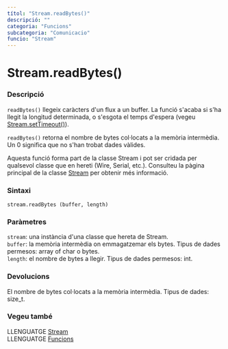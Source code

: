 ```yaml
---
títol: "Stream.readBytes()"
descripció: ""
categoria: "Funcions"
subcategoria: "Comunicacio"
funcio: "Stream"
---
```


# Stream.readBytes()

### Descripció

`readBytes()` llegeix caràcters d'un flux a un buffer. La funció s'acaba si s'ha llegit la longitud determinada, o s'esgota el temps d'espera (vegeu [Stream.setTimeout()](./Stream.setTimeout().md)).

`readBytes()` retorna el nombre de bytes col·locats a la memòria intermèdia. Un 0 significa que no s'han trobat dades vàlides.

Aquesta funció forma part de la classe Stream i pot ser cridada per qualsevol classe que en hereti (Wire, Serial, etc.). Consulteu la pàgina principal de la classe [Stream](../Stream.md) per obtenir més informació.

### Sintaxi

`stream.readBytes (buffer, length)`

### Paràmetres

`stream`: una instància d'una classe que hereta de Stream.  
`buffer`: la memòria intermèdia on emmagatzemar els bytes. Tipus de dades permesos: array of char o bytes.  
`length`: el nombre de bytes a llegir. Tipus de dades permesos: int.  

### Devolucions

El nombre de bytes col·locats a la memòria intermèdia. Tipus de dades: size_t.

### Vegeu també

LLENGUATGE [Stream](../Stream.md)  
LLENGUATGE [Funcions](../../../Funcions.md)
